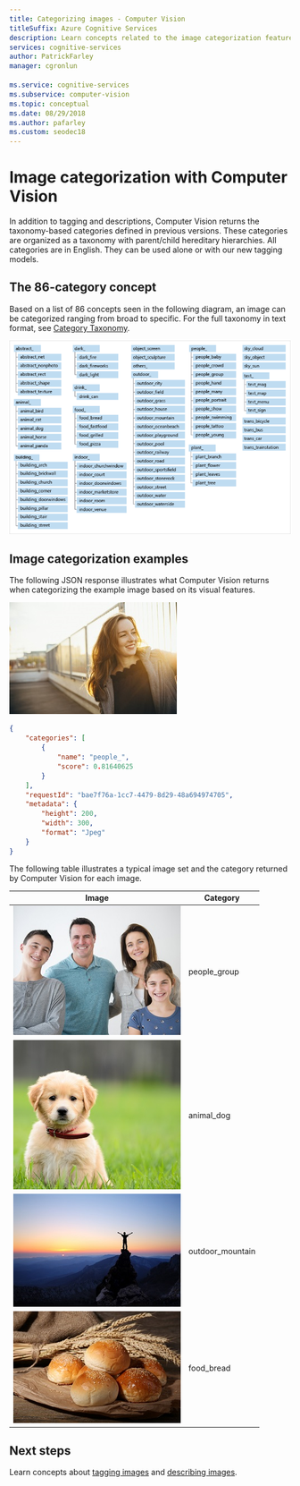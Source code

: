 ```yaml
---
title: Categorizing images - Computer Vision
titleSuffix: Azure Cognitive Services
description: Learn concepts related to the image categorization feature of the Computer Vision API.
services: cognitive-services
author: PatrickFarley
manager: cgronlun

ms.service: cognitive-services
ms.subservice: computer-vision
ms.topic: conceptual
ms.date: 08/29/2018
ms.author: pafarley
ms.custom: seodec18
---
```


# Image categorization with Computer Vision

In addition to tagging and descriptions, Computer Vision returns the taxonomy-based categories defined in previous versions. These categories are organized as a taxonomy with parent/child hereditary hierarchies. All categories are in English. They can be used alone or with our new tagging models.

## The 86-category concept

Based on a list of 86 concepts seen in the following diagram, an image can be categorized ranging from broad to specific. For the full taxonomy in text format, see [Category Taxonomy](category-taxonomy.md).

![Grouped lists of all the categories in the category taxonomy](./Images/analyze_categories-v2.png)

## Image categorization examples

The following JSON response illustrates what Computer Vision returns when categorizing the example image based on its visual features.

![A woman on the roof of an apartment building](./Images/woman_roof.png)

```json
{
    "categories": [
        {
            "name": "people_",
            "score": 0.81640625
        }
    ],
    "requestId": "bae7f76a-1cc7-4479-8d29-48a694974705",
    "metadata": {
        "height": 200,
        "width": 300,
        "format": "Jpeg"
    }
}
```

The following table illustrates a typical image set and the category returned by Computer Vision for each image.

| Image | Category |
|-------|----------|
| ![Four people posed together as a family](./Images/family_photo.png) | people_group |
| ![A puppy sitting in a grassy field](./Images/cute_dog.png) | animal_dog |
| ![A person standing on a mountain rock at sunset](./Images/mountain_vista.png) | outdoor_mountain |
| ![A pile of bread roles on a table](./Images/bread.png) | food_bread |

## Next steps

Learn concepts about [tagging images](concept-tagging-images.md) and [describing images](concept-describing-images.md).
